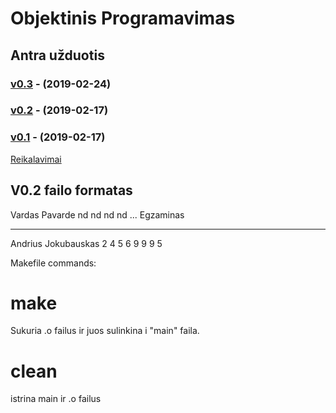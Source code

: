 # Objektinis Programavimas


## Antra užduotis



### [v0.3](https://github.com/Andriusjok/ObjekProg/releases/tag/v0.3) - (2019-02-24)
### [v0.2](https://github.com/Andriusjok/ObjekProg/releases/tag/V0.2E) - (2019-02-17)


### [v0.1](https://github.com/Andriusjok/ObjekProg/releases/tag/V0.1FinalV) - (2019-02-17)


[Reikalavimai](https://github.com/objprog/paskaitos2019/wiki/2-oji-u%C5%BEduotis)



## V0.2 failo formatas

Vardas Pavarde nd nd nd nd ... Egzaminas


-----------------------------------------------------------


Andrius Jokubauskas 2 4 5 6 9 9 9 5


Makefile commands:
# make
Sukuria .o failus ir juos sulinkina i "main" faila.
# clean
istrina main ir .o failus
